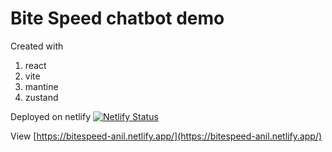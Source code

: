 # Bite Speed chatbot demo

Created with

1. react
2. vite
3. mantine
4. zustand

Deployed on netlify
[![Netlify Status](https://api.netlify.com/api/v1/badges/18a77ba5-fc76-4c01-b228-a72f9b86944f/deploy-status)](https://app.netlify.com/sites/bitespeed-anil/deploys)

View [https://bitespeed-anil.netlify.app/](https://bitespeed-anil.netlify.app/)

